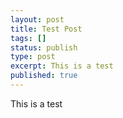 ```yaml
---
layout: post
title: Test Post
tags: []
status: publish
type: post
excerpt: This is a test
published: true
---
```


This is a test
